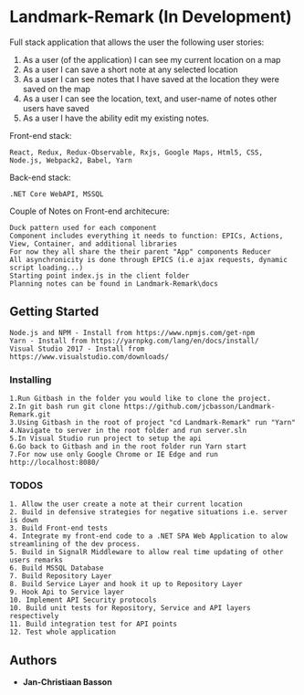 # Landmark-Remark (In Development)

Full stack application that allows the user the following user stories:
1.	As a user (of the application) I can see my current location on a map
2.	As a user I can save a short note at any selected location
3.	As a user I can see notes that I have saved at the location they were saved on the map
4.	As a user I can see the location, text, and user-name of notes other users have saved
5.	As a user I have the ability edit my existing notes.

Front-end stack:
```
React, Redux, Redux-Observable, Rxjs, Google Maps, Html5, CSS, Node.js, Webpack2, Babel, Yarn
```
Back-end stack:
```
.NET Core WebAPI, MSSQL
```
Couple of Notes on Front-end architecure:
```
Duck pattern used for each component
Component includes everything it needs to function: EPICs, Actions, View, Container, and additional libraries
For now they all share the their parent "App" components Reducer
All asynchronicity is done through EPICS (i.e ajax requests, dynamic script loading...)
Starting point index.js in the client folder
Planning notes can be found in Landmark-Remark\docs
```

## Getting Started

```
Node.js and NPM - Install from https://www.npmjs.com/get-npm
Yarn - Install from https://yarnpkg.com/lang/en/docs/install/
Visual Studio 2017 - Install from https://www.visualstudio.com/downloads/
```

### Installing

    1.Run Gitbash in the folder you would like to clone the project.
    2.In git bash run git clone https://github.com/jcbasson/Landmark-Remark.git
    3.Using Gitbash in the root of project "cd Landmark-Remark" run "Yarn" 
    4.Navigate to server in the root folder and run server.sln
    5.In Visual Studio run project to setup the api
    6.Go back to Gitbash and in the root folder run Yarn start
    7.For now use only Google Chrome or IE Edge and run http://localhost:8080/


### TODOS
    1. Allow the user create a note at their current location
    2. Build in defensive strategies for negative situations i.e. server is down
    3. Build Front-end tests
    4. Integrate my front-end code to a .NET SPA Web Application to alow streamlining of the dev process.
    5. Build in SignalR Middleware to allow real time updating of other users remarks
    6. Build MSSQL Database
    7. Build Repository Layer
    8. Build Service Layer and hook it up to Repository Layer
    9. Hook Api to Service layer
    10. Implement API Security protocols
    10. Build unit tests for Repository, Service and API layers respectively
    11. Build integration test for API points
    12. Test whole application

## Authors

* **Jan-Christiaan Basson**
